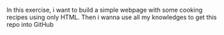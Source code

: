 In this exercise, i want to build a simple webpage with some cooking recipes using only HTML.
Then i wanna use all my knowledges to get this repo into GitHub